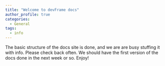 ```yaml
---
title: "Welcome to devFrame docs"
author_profile: true
categories:
  - General
tags:
  - info
---
```


The basic structure of the docs site is done, and we are are busy stuffing it with info.  Please check back often.  We should have the first version of the docs done in the next week or so.  Enjoy!

